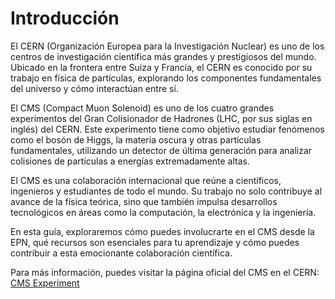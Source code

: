 # Introducción

El CERN (Organización Europea para la Investigación Nuclear) es uno de los centros de investigación científica más grandes y prestigiosos del mundo. Ubicado en la frontera entre Suiza y Francia, el CERN es conocido por su trabajo en física de partículas, explorando los componentes fundamentales del universo y cómo interactúan entre sí. 

El CMS (Compact Muon Solenoid) es uno de los cuatro grandes experimentos del Gran Colisionador de Hadrones (LHC, por sus siglas en inglés) del CERN. Este experimento tiene como objetivo estudiar fenómenos como el bosón de Higgs, la materia oscura y otras partículas fundamentales, utilizando un detector de última generación para analizar colisiones de partículas a energías extremadamente altas.

El CMS es una colaboración internacional que reúne a científicos, ingenieros y estudiantes de todo el mundo. Su trabajo no solo contribuye al avance de la física teórica, sino que también impulsa desarrollos tecnológicos en áreas como la computación, la electrónica y la ingeniería.

En esta guía, exploraremos cómo puedes involucrarte en el CMS desde la EPN, qué recursos son esenciales para tu aprendizaje y cómo puedes contribuir a esta emocionante colaboración científica.

Para más información, puedes visitar la página oficial del CMS en el CERN:  
<a href="https://www.home.cern/science/experiments/cms" target="_blank">CMS Experiment</a>
